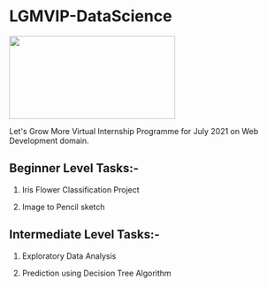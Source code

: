 # LGMVIP-DataScience <br> 
<img src="https://encrypted-tbn0.gstatic.com/images?q=tbn:ANd9GcRkw4JwPph6aCMGZNinRrtCeBD-Z43RD40RPupPRpn31e2b7m5sxdBAdtInWMByqdkD4lY&usqp=CAU" height="150px" width="300px" />

Let's Grow More Virtual Internship Programme for July 2021 on Web Development domain.

## Beginner Level Tasks:- 

1. Iris Flower Classification Project

2. Image to Pencil sketch

## Intermediate Level Tasks:- 

1. Exploratory Data Analysis

2. Prediction using Decision Tree Algorithm
